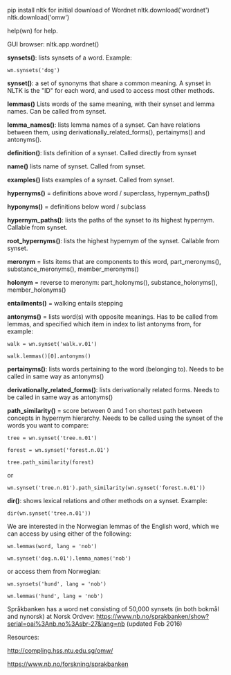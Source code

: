 pip install nltk
for initial download of Wordnet
nltk.download('wordnet')
nltk.download('omw')

help(wn) for help.

GUI browser:
nltk.app.wordnet()





**synsets()**: lists synsets of a word. Example: 


`wn.synsets('dog')` 


**synset()**: a set of synonyms that share a common meaning. A synset in NLTK is the "ID" for each word, and used to
access most other methods. 


**lemmas()** Lists words of the same meaning, with their synset and lemma names. Can be called from synset. 


**lemma_names()**: lists lemma names of a synset. 
Can have relations between them, using derivationally_related_forms(), pertainyms() and antonyms().


**definition()**: lists definition of a synset. Called directly from synset


**name()** lists name of synset. Called from synset.


**examples()** lists examples of a synset. Called from synset.


**hypernyms()** = definitions above word / superclass, hypernym_paths()


**hyponyms()** = definitions below word / subclass


**hypernym_paths()**: lists the paths of the synset to its highest hypernym. Callable from synset.


**root_hypernyms()**: lists the highest hypernym of the synset. Callable from synset. 


**meronym** = lists items that are components to this word, part_meronyms(), substance_meronyms(), member_meronyms()


**holonym** = reverse to meronym: part_holonyms(), substance_holonyms(), member_holonyms()


**entailments()** = walking entails stepping


**antonyms()** = lists word(s) with opposite meanings. Has to be called from lemmas, and specified which item in index
to list antonyms from, for example:


`walk = wn.synset('walk.v.01')
`

`walk.lemmas()[0].antonyms()
`

**pertainyms()**: lists words pertaining to the word (belonging to). Needs to be called in same way as antonyms()


**derivationally_related_forms()**: lists derivationally related forms. Needs to be called in same way as antonyms()


**path_similarity()** = score between 0 and 1 on shortest path between concepts in hypernym hierarchy. Needs to be called
using the synset of the words you want to compare:


`tree = wn.synset('tree.n.01')`


`forest = wn.synset('forest.n.01')
`


`tree.path_similarity(forest)
`


or


`
wn.synset('tree.n.01').path_similarity(wn.synset('forest.n.01'))
`


**dir()**: shows lexical relations and other methods on a synset. Example:


`dir(wn.synset('tree.n.01'))`




We are interested in the Norwegian lemmas of the English word, which we can access by using either of the following:


`wn.lemmas(word, lang = 'nob')
`

`wn.synset('dog.n.01').lemma_names('nob')
`


or access them from Norwegian:


`wn.synsets('hund', lang = 'nob')
`

`wn.lemmas('hund', lang = 'nob')
`


Språkbanken has a word net consisting of 50,000 synsets (in both bokmål and nynorsk) at 
Norsk Ordvev: https://www.nb.no/sprakbanken/show?serial=oai%3Anb.no%3Asbr-27&lang=nb (updated Feb 2016)


Resources:

http://compling.hss.ntu.edu.sg/omw/


https://www.nb.no/forskning/sprakbanken

